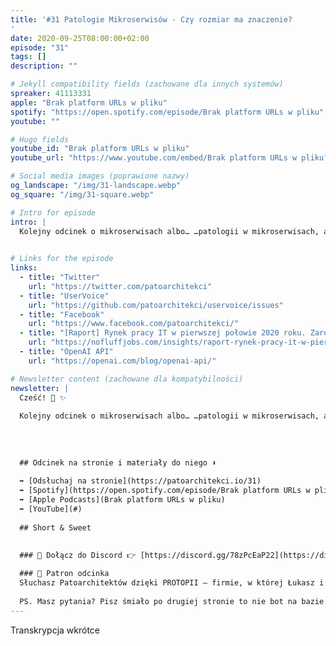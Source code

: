 ```yaml
---
title: '#31 Patologie Mikroserwisów - Czy rozmiar ma znaczenie?
'
date: 2020-09-25T08:00:00+02:00
episode: "31"
tags: []
description: ""

# Jekyll compatibility fields (zachowane dla innych systemów)  
spreaker: 41113331
apple: "Brak platform URLs w pliku"
spotify: "https://open.spotify.com/episode/Brak platform URLs w pliku"
youtube: ""

# Hugo fields  
youtube_id: "Brak platform URLs w pliku"
youtube_url: "https://www.youtube.com/embed/Brak platform URLs w pliku?enablejsapi=1"

# Social media images (poprawione nazwy)
og_landscape: "/img/31-landscape.webp"
og_square: "/img/31-square.webp"

# Intro for episode
intro: |
  Kolejny odcinek o mikroserwisach albo… …patologii w mikroserwisach, a tym razem najbardziej kontrowersyjny temat — Czy rozmiar ma znaczenie?
  

# Links for the episode
links:
  - title: "Twitter"
    url: "https://twitter.com/patoarchitekci"
  - title: "UserVoice"
    url: "https://github.com/patoarchitekci/uservoice/issues"
  - title: "Facebook"
    url: "https://www.facebook.com/patoarchitekci/"
  - title: "[Raport] Rynek pracy IT w pierwszej połowie 2020 roku. Zarobki, rodzaje umów i specjalizacje w branży"
    url: "https://nofluffjobs.com/insights/raport-rynek-pracy-it-w-pierwszej-polowie-2020-roku-zarobki-rodzaje-umow-i-specjalizacje-w-branzy/"
  - title: "OpenAI API"
    url: "https://openai.com/blog/openai-api/"

# Newsletter content (zachowane dla kompatybilności)
newsletter: |
  Cześć! 👋 ✨
  
  Kolejny odcinek o mikroserwisach albo… …patologii w mikroserwisach, a tym razem najbardziej kontrowersyjny temat — Czy rozmiar ma znaczenie?
  
  
  
  
  ## Odcinek na stronie i materiały do niego ⬇️
  
  ➡️ [Odsłuchaj na stronie](https://patoarchitekci.io/31)
  ➡️ [Spotify](https://open.spotify.com/episode/Brak platform URLs w pliku)
  ➡️ [Apple Podcasts](Brak platform URLs w pliku)
  ➡️ [YouTube](#)
  
  ## Short & Sweet
  

  ### 🤝 Dołącz do Discord 👉 [https://discord.gg/78zPcEaP22](https://discord.gg/78zPcEaP22)
  
  ### 🏢 Patron odcinka
  Słuchasz Patoarchitektów dzięki PROTOPII – firmie, w której Łukasz i Szymon działają na co dzień, wspierając zespoły IT na każdym etapie: od projektowania, przez wdrożenia i migracje, aż po optymalizację i zabezpieczenia. Oferujemy też mentoring i szkolenia dostosowane do potrzeb każdej firmy, niezależnie od wielkości. Sprawdź nas: [protopia.tech](https://protopia.tech/)
  
  PS. Masz pytania? Pisz śmiało po drugiej stronie to nie bot na bazie GPT czy Claude 😎
---
```


Transkrypcja wkrótce
